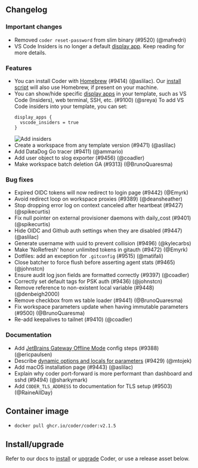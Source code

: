 ## Changelog

### Important changes

- Removed `coder reset-password` from slim binary (#9520) (@mafredri)
- VS Code Insiders is no longer a default
  [display app](https://registry.terraform.io/providers/coder/coder/latest/docs/resources/agent#nested-schema-for-display_apps).
  Keep reading for more details.

### Features

- You can install Coder with
  [Homebrew](https://formulae.brew.sh/formula/coder#default) (#9414) (@aslilac).
  Our [install script](https://coder.com/docs/install#install-coder) will
  also use Homebrew, if present on your machine.
- You can show/hide specific
  [display apps](https://registry.terraform.io/providers/coder/coder/latest/docs/resources/agent#nested-schema-for-display_apps)
  in your template, such as VS Code (Insiders), web terminal, SSH, etc. (#9100)
  (@sreya) To add VS Code insiders into your template, you can set:
  ```hcl
  display_apps {
    vscode_insiders = true
  }
  ```
  ![Add insiders](https://user-images.githubusercontent.com/4856196/263852602-94a5cb56-b7c3-48cb-928a-3b5e0f4e964b.png)
- Create a workspace from any template version (#9471) (@aslilac)
- Add DataDog Go tracer (#9411) (@ammario)
- Add user object to slog exporter (#9456) (@coadler)
- Make workspace batch deletion GA (#9313) (@BrunoQuaresma)

### Bug fixes

- Expired OIDC tokens will now redirect to login page (#9442) (@Emyrk)
- Avoid redirect loop on workspace proxies (#9389) (@deansheather)
- Stop dropping error log on context canceled after heartbeat (#9427)
  (@spikecurtis)
- Fix null pointer on external provisioner daemons with daily_cost (#9401)
  (@spikecurtis)
- Hide OIDC and Github auth settings when they are disabled (#9447) (@aslilac)
- Generate username with uuid to prevent collision (#9496) (@kylecarbs)
- Make 'NoRefresh' honor unlimited tokens in gitauth (#9472) (@Emyrk)
- Dotfiles: add an exception for `.gitconfig` (#9515) (@matifali)
- Close batcher to force flush before asserting agent stats (#9465) (@johnstcn)
- Ensure audit log json fields are formatted correctly (#9397) (@coadler)
- Correctly set default tags for PSK auth (#9436) (@johnstcn)
- Remove reference to non-existent local variable (#9448) (@denbeigh2000)
- Remove checkbox from ws table loader (#9441) (@BrunoQuaresma)
- Fix workspace parameters update when having immutable parameters (#9500)
  (@BrunoQuaresma)
- Re-add keepalives to tailnet (#9410) (@coadler)

### Documentation

- Add
  [JetBrains Gateway Offline Mode](https://coder.com/docs/ides/gateway#JetBrains-gateway-in-an-offline-environment)
  config steps (#9388) (@ericpaulsen)
- Describe
  [dynamic options and locals for parameters](https://github.com/coder/coder/tree/main/examples/parameters-dynamic-options)
  (#9429) (@mtojek)
- Add macOS installation page (#9443) (@aslilac)
- Explain why coder port-forward is more performant than dashboard and sshd
  (#9494) (@sharkymark)
- Add `CODER_TLS_ADDRESS` to documentation for TLS setup (#9503) (@RaineAllDay)

## Container image

- `docker pull ghcr.io/coder/coder:v2.1.5`

## Install/upgrade

Refer to our docs to [install](https://coder.com/docs/install) or
[upgrade](https://coder.com/docs/admin/upgrade) Coder, or use a
release asset below.
